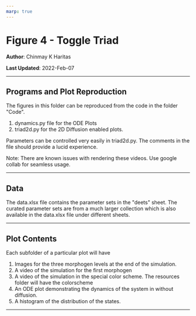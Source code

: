 ```yaml
---
marp: true
---
```


# Figure 4 - Toggle Triad

**Author**: Chinmay K Haritas

**Last Updated**: 2022-Feb-07

---

## Programs and Plot Reproduction

The figures in this folder can be reproduced from the code in the folder "Code".

1. dynamics.py file for the ODE Plots
2. triad2d.py for the 2D Diffusion enabled plots.

Parameters can be controlled very easily in triad2d.py. The comments in the file should provide a lucid experience.

Note: There are known issues with rendering these videos. Use google collab for seamless usage.

___

## Data 

The data.xlsx file contains the parameter sets in the "deets" sheet. The curated parameter sets are from a much larger collection which is also available in the data.xlsx file under different sheets.

---

## Plot Contents

Each subfolder of a particular plot will have 

1. Images for the three morphogen levels at the end of the simulation. 
2. A video of the simulation for the first morphogen
3. A video of the simulation in the special color scheme. The resources folder will have the colorscheme
4. An ODE plot demonstrating the dynamics of the system in without diffusion.
5. A histogram of the distribution of the states.

---